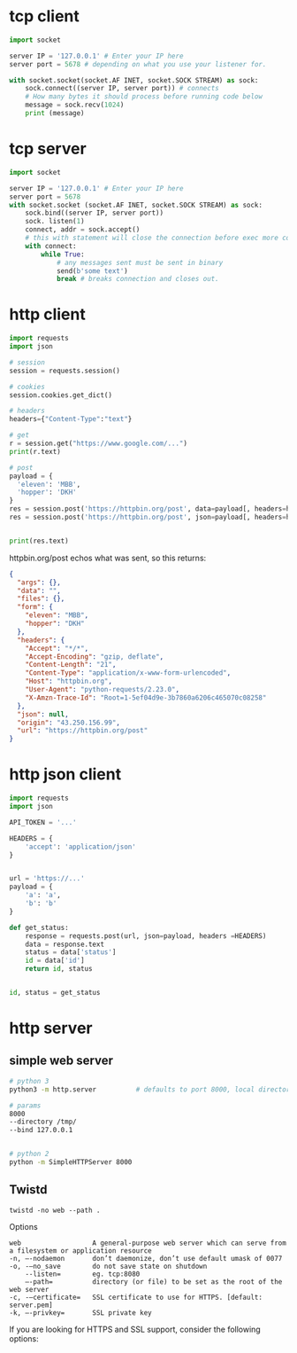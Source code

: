 
# tcp client

```python
import socket

server IP = '127.0.0.1' # Enter your IP here
server port = 5678 # depending on what you use your listener for.

with socket.socket(socket.AF INET, socket.SOCK STREAM) as sock:
    sock.connect((server IP, server port)) # connects
    # How many bytes it should process before running code below
    message = sock.recv(1024)
    print (message)

```


# tcp server

```python
import socket

server IP = '127.0.0.1' # Enter your IP here
server port = 5678
with socket.socket (socket.AF INET, socket.SOCK STREAM) as sock:
    sock.bind((server IP, server port))
    sock. listen(1)
    connect, addr = sock.accept()
    # this with statement will close the connection before exec more code.
    with connect:
        while True:
            # any messages sent must be sent in binary
            send(b'some text')
            break # breaks connection and closes out.

```





# http client

```python
import requests
import json

# session
session = requests.session()

# cookies
session.cookies.get_dict()

# headers
headers={"Content-Type":"text"}

# get
r = session.get("https://www.google.com/...")
print(r.text)

# post
payload = {
  'eleven': 'MBB',
  'hopper': 'DKH'
}
res = session.post('https://httpbin.org/post', data=payload[, headers=headers])
res = session.post('https://httpbin.org/post', json=payload[, headers=headers])


print(res.text)
```



httpbin.org/post echos what was sent, so this returns:

```json
{
  "args": {},
  "data": "",
  "files": {},
  "form": {
    "eleven": "MBB",
    "hopper": "DKH"
  },
  "headers": {
    "Accept": "*/*",
    "Accept-Encoding": "gzip, deflate",
    "Content-Length": "21",
    "Content-Type": "application/x-www-form-urlencoded",
    "Host": "httpbin.org",
    "User-Agent": "python-requests/2.23.0",
    "X-Amzn-Trace-Id": "Root=1-5ef04d9e-3b7860a6206c465070c08258"
  },
  "json": null,
  "origin": "43.250.156.99",
  "url": "https://httpbin.org/post"
}
```

# http json client

```python 
import requests
import json

API_TOKEN = '...'

HEADERS = {
    'accept': 'application/json'
}


url = 'https://...'
payload = {
    'a': 'a',
    'b': 'b'
}

def get_status:
    response = requests.post(url, json=payload, headers =HEADERS)
    data = response.text
    status = data['status']
    id = data['id']
    return id, status


id, status = get_status


```



# http server

## simple web server

```bash
# python 3
python3 -m http.server          # defaults to port 8000, local directory

# params
8000
--directory /tmp/
--bind 127.0.0.1


# python 2
python -m SimpleHTTPServer 8000

```




## Twistd

    twistd -no web --path .


Options

    web                  A general-purpose web server which can serve from a filesystem or application resource
    -n, –-nodaemon       don’t daemonize, don’t use default umask of 0077
    -o, -–no_save        do not save state on shutdown
        --listen=        eg. tcp:8080
        –-path=          directory (or file) to be set as the root of the web server
    -c, -–certificate=   SSL certificate to use for HTTPS. [default: server.pem]
    -k, –-privkey=       SSL private key



If you are looking for HTTPS and SSL support, consider the following options:



